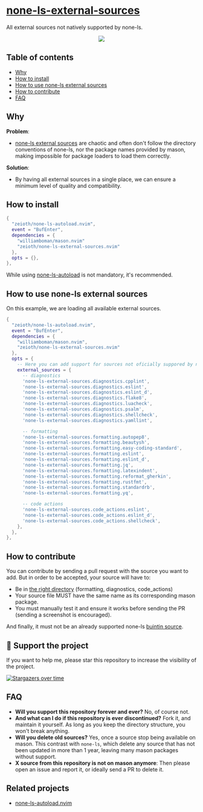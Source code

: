 # [none-ls-external-sources](https://github.com/Zeioth/none-ls-external-sources.nvim)
All external sources not natively supported by none-ls.

<div align="center">
  <a href="https://discord.gg/ymcMaSnq7d" rel="nofollow">
      <img src="https://img.shields.io/discord/1121138836525813760?color=azure&labelColor=6DC2A4&logo=discord&logoColor=black&label=Join the discord server&style=for-the-badge" data-canonical-src="https://img.shields.io/discord/1121138836525813760">
    </a>
</div>

## Table of contents

- [Why](#why)
- [How to install](#how-to-install)
- [How to use none-ls external sources](#how-to-use-none-ls-external-sources)
- [How to contribute](#how-to-contribute)
- [FAQ](#faq)

## Why
**Problem**:
* [none-ls external sources](https://github.com/nvimtools/none-ls-extras.nvim?tab=readme-ov-file#related-projects) are chaotic and often don't follow the directory conventions of none-ls, nor the package names provided by mason, making impossible for package loaders to load them correctly.

**Solution**:
* By having all external sources in a single place, we can ensure a minimum level of quality and compatibility.

## How to install

```lua
{
  "zeioth/none-ls-autoload.nvim",
  event = "BufEnter",
  dependencies = {
    "williamboman/mason.nvim"
    "zeioth/none-ls-external-sources.nvim"
  },
  opts = {},
},
```
While using [none-ls-autoload](https://github.com/Zeioth/none-ls-autoload.nvim) is not mandatory, it's recommended.

## How to use none-ls external sources
On this example, we are loading all available external sources.

```lua
{
  "zeioth/none-ls-autoload.nvim",
  event = "BufEnter",
  dependencies = {
    "williamboman/mason.nvim",
    "zeioth/none-ls-external-sources.nvim"
  },
  opts = {
    -- Here you can add support for sources not oficially suppored by none-ls.
    external_sources = {
      -- diagnostics
      'none-ls-external-sources.diagnostics.cpplint',
      'none-ls-external-sources.diagnostics.eslint',
      'none-ls-external-sources.diagnostics.eslint_d',
      'none-ls-external-sources.diagnostics.flake8',
      'none-ls-external-sources.diagnostics.luacheck',
      'none-ls-external-sources.diagnostics.psalm',
      'none-ls-external-sources.diagnostics.shellcheck',
      'none-ls-external-sources.diagnostics.yamllint',

      -- formatting
      'none-ls-external-sources.formatting.autopep8',
      'none-ls-external-sources.formatting.beautysh',
      'none-ls-external-sources.formatting.easy-coding-standard',
      'none-ls-external-sources.formatting.eslint',
      'none-ls-external-sources.formatting.eslint_d',
      'none-ls-external-sources.formatting.jq',
      'none-ls-external-sources.formatting.latexindent',
      'none-ls-external-sources.formatting.reformat_gherkin',
      'none-ls-external-sources.formatting.rustfmt',
      'none-ls-external-sources.formatting.standardrb',
      'none-ls-external-sources.formatting.yq',

      -- code actions
      'none-ls-external-sources.code_actions.eslint',
      'none-ls-external-sources.code_actions.eslint_d',
      'none-ls-external-sources.code_actions.shellcheck',
    },
  },
},
```

## How to contribute
You can contribute by sending a pull request with the source you want to add. But in order to be accepted, your source will have to:

* Be in [the right directory](https://github.com/Zeioth/none-ls-external-sources.nvim/tree/main/lua/none-ls-external-sources) (formatting, diagnostics, code_actions)
* Your source file MUST have the same name as its corresponding mason package.
* You must manually test it and ensure it works before sending the PR (sending a screenshot is encouraged).

And finally, it must not be an already supported none-ls [buintin source](https://github.com/nvimtools/none-ls.nvim/tree/main/lua/null-ls/builtins).

## 🌟 Support the project
If you want to help me, please star this repository to increase the visibility of the project.

[![Stargazers over time](https://starchart.cc/Zeioth/none-ls-external-sources.nvim.svg)](https://starchart.cc/Zeioth/none-ls-external-sources.nvim)

## FAQ

* **Will you support this repository forever and ever?** No, of course not.
* **And what can I do if this repository is ever discontinued?** Fork it, and maintain it yourself. As long as you keep the directory structure, you won't break anything.
* **Will you delete old sources?** Yes, once a source stop being available on mason. This contrast with `none-ls`, which delete any source that has not been updated in more than 1 year, leaving many mason packages without support.
* **X source from this repository is not on mason anymore**: Then please open an issue and report it, or ideally send a PR to delete it.

## Related projects

* [none-ls-autoload.nvim](https://github.com/Zeioth/none-ls-autoload.nvim)

